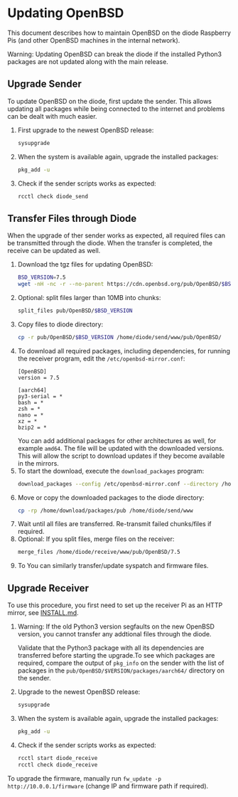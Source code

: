 # Updating OpenBSD

This document describes how to maintain OpenBSD on the diode Raspberry Pis (and other OpenBSD machines in the internal network).

Warning: Updating OpenBSD can break the diode if the installed Python3 packages are not updated along with the main release.

## Upgrade Sender

To update OpenBSD on the diode, first update the sender. This allows updating all packages while being connected to the internet and problems can be dealt with much easier.

1. First upgrade to the newest OpenBSD release:
   ```sh
   sysupgrade
   ```
1. When the system is available again, upgrade the installed packages:
   ```sh
   pkg_add -u
   ```
1. Check if the sender scripts works as expected:
   ```sh
   rcctl check diode_send
   ```


## Transfer Files through Diode

When the upgrade of ther sender works as expected, all required files can be transmitted through the diode. When the transfer is completed, the receive can be updated as well.

1. Download the tgz files for updating OpenBSD:
   ```sh
   BSD_VERSION=7.5
   wget -nH -nc -r --no-parent https://cdn.openbsd.org/pub/OpenBSD/$BSD_VERSION/arm64/ -R "index.html*" --reject iso,img
   ```
1. Optional: split files larger than 10MB into chunks:
   ```sh
   split_files pub/OpenBSD/$BSD_VERSION
   ```
1. Copy files to diode directory:
   ```sh
   cp -r pub/OpenBSD/$BSD_VERSION /home/diode/send/www/pub/OpenBSD/
   ```
1. To download all required packages, including dependencies, for running the receiver program, edit the `/etc/openbsd-mirror.conf`:
   ```
   [OpenBSD]
   version = 7.5

   [aarch64]
   py3-serial = *
   bash = *
   zsh = *
   nano = *
   xz = *
   bzip2 = *
   ```
   You can add additional packages for other architectures as well, for example `amd64`. The file will be updated with the downloaded versions. This will allow the script to download updates if they become available in the mirrors.
1. To start the download, execute the `download_packages` program:
   ```sh
   download_packages --config /etc/openbsd-mirror.conf --directory /home/download/packages
   ```
1. Move or copy the downloaded packages to the diode directory:
   ```sh
   cp -rp /home/download/packages/pub /home/diode/send/www
   ```
1. Wait until all files are transferred. Re-transmit failed chunks/files if required.
1. Optional: If you split files, merge files on the receiver:
   ```sh
   merge_files /home/diode/receive/www/pub/OpenBSD/7.5
   ```
1. To 
You can similarly transfer/update syspatch and firmware files.

## Upgrade Receiver

To use this procedure, you first need to set up the receiver Pi as an HTTP mirror, see [INSTALL.md](INSTALL.md).

1. Warning: If the old Python3 version segfaults on the new OpenBSD version, you cannot transfer any addtional files through the diode.

   Validate that the Python3 package with all its dependencies are transferred before starting the upgrade.To see which packages are required, compare the output of `pkg_info` on the sender with the list of packages in the `pub/OpenBSD/$VERSION/packages/aarch64/` directory on the sender.

1. Upgrade to the newest OpenBSD release:
   ```sh
   sysupgrade
   ```
1. When the system is available again, upgrade the installed packages:
   ```sh
   pkg_add -u
   ```
1. Check if the sender scripts works as expected:
   ```sh
   rcctl start diode_receive
   rcctl check diode_receive
   ```

To upgrade the firmware, manually run `fw_update -p http://10.0.0.1/firmware` (change IP and firmware path if required).
